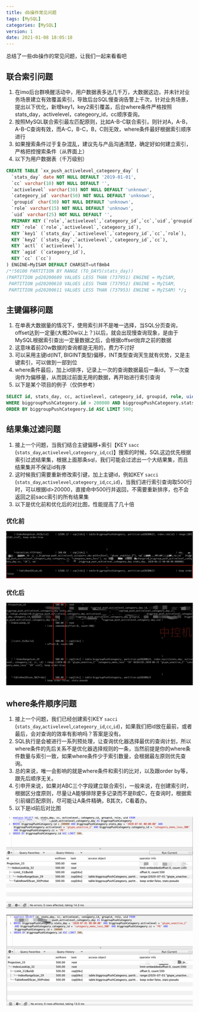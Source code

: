 ```yaml
---
title: db操作常见问题
tags: [MySQL]
categories: [MySQL]
version: 1
date: 2021-01-08 18:05:18
---
```

总结了一些db操作的常见问题，让我们一起来看看吧
<!-- more -->
## 联合索引问题

1.  在imo后台群唤醒活动中，用户数据表多达几千万，大数据这边，并未针对业务场景建立有效覆盖索引，导致后台SQL慢查询告警上千次，针对业务场景，提出以下优化，新增key1，key2索引覆盖，后台where条件严格按照stats_day，activelevel，categeory_id，cc顺序查询。
2.  按照MySQL联合索引最左匹配原则，比如A-B-C联合索引，则针对A，A-B，A-B-C查询有效，而A-C，B-C，B，C则无效，where条件最好根据索引顺序进行
3.  如果搜索条件过于复杂混乱，建议先与产品沟通清楚，确定好如何建立索引，严格把控搜索条件（从界面上）
4.  以下为用户数据表（千万级别）

``` SQL
CREATE TABLE `xx_push_activelevel_categeory_day` (
  `stats_day` date NOT NULL DEFAULT '2019-01-01',
  `cc` varchar(10) NOT NULL DEFAULT '',
  `activelevel` varchar(30) NOT NULL DEFAULT 'unknown',
  `categeory_id` varchar(50) NOT NULL DEFAULT 'unknown',
  `groupid` char(30) NOT NULL DEFAULT 'unknown',
  `role` varchar(15) NOT NULL DEFAULT 'unknown',
  `uid` varchar(25) NOT NULL DEFAULT '',
  PRIMARY KEY (`role`,`activelevel`,`categeory_id`,`cc`,`uid`,`groupid`,`stats_day`),
  KEY `role` (`role`,`activelevel`,`categeory_id`),
  KEY `key1` (`stats_day`,`activelevel`,`categeory_id`,`cc`,`role`),
  KEY `key2` (`stats_day`,`activelevel`,`categeory_id`,`cc`),
  KEY `actl` (`activelevel`),
  KEY `agid` (`categeory_id`),
  KEY `cc` (`cc`)
) ENGINE=MyISAM DEFAULT CHARSET=utf8mb4
/*!50100 PARTITION BY RANGE (TO_DAYS(stats_day))
(PARTITION pd20200609 VALUES LESS THAN (737951) ENGINE = MyISAM,
 PARTITION pd20200610 VALUES LESS THAN (737952) ENGINE = MyISAM,
 PARTITION pd20200611 VALUES LESS THAN (737953) ENGINE = MyISAM) */;
```


## 主键偏移问题

1.  在单表大数据量的情况下，使用索引并不是唯一选择，当SQL分页查询，offset达到一定量(大概20w以上？)以后，就会出现慢查询现象，是由于MySQL根据索引查出一定量数据之后，会根据offset抛弃之前的数据
2.  这意味着前20w数据的查询都是无用的，费力不讨好
3.  可以采用主键id(INT, BIGINT类型)偏移，INT类型查询天生就有优势，又是主键索引，可以做到一部到位
4.  where条件最后，加上id排序，记录上一次的查询数据最后一条id，下一次查询作为偏移量，从而跳过前面无用的数据，再开始进行索引查询
5.  以下是某个项目的例子（仅供参考）

```SQL
SELECT id, stats_day, cc, activelevel, categeory_id, groupid, role, uid FROM xx_push_activelevel_categeory_day AS biggroupPushCategeory
WHERE biggroupPushCategeory.id > 200000 AND biggroupPushCategeory.stats_day = '2020-07-01 00:00:00' AND biggroupPushCategeory.activelevel = 'gtype_unactive_2' AND biggroupPushCategeory.categeory_id = 'categeory_mems_less_300' AND biggroupPushCategeory.cc = 'PK'
ORDER BY biggroupPushCategeory.id ASC LIMIT 500;
```

## 结果集过滤问题

1.  接上一个问题，当我们结合主键偏移+索引【KEY `sacc` (`stats_day`,`activelevel`,`categeory_id`,`cc`)】搜索的时候，SQL这边优先根据索引过滤结果集，根据上面那条sql，我们可能会过滤出一个大结果集，而且结果集并不保证id有序
2.  这时候我们需要重新修改索引键，加上主键id，例如KEY `sacci` (`stats_day`,`activelevel`,`categeory_id`,`cc`,`id`)，当我们进行索引查询取500行时，可以根据id>20000，直接命中500行并返回，不需要重新排序，也不会返回之前sacc索引的所有结果集
3.  以下是优化前和优化后的对比图，性能提高了几十倍


### 优化前
![优化前](/images/db操作常见问题/db操作常见问题-01.png)


### 优化后
![优化后](/images/db操作常见问题/db操作常见问题-02.png)


## where条件顺序问题

1.  接上一个问题，我们已经创建索引KEY `sacci` (`stats_day`,`activelevel`,`categeory_id`,`cc`,`id`)，如果我们把id放在最前，或者最后，会对查询的效率有影响吗？答案是没有。
2.  SQL执行是会被进行一系列预处理，让查询优化器选择最优的查询计划，所以where条件的先后关系不是优化器选择规则的一条，当然前提是你的where条件数量与索引一致，如果where条件少于索引数量，会根据最左原则优先查询。
3.  总的来说，唯一会影响的就是where条件和索引的比对，以及跟order by等，跟先后顺序无关。
4.  引申开来说，如果对ABC三个字段建立联合索引，一般来说，在创建索引时，根据区分度原则，尽量让A能够排除更多记录而不是B或C，在查询时，根据索引前缀匹配原则，尽可能让A条件精确，B其次，C看着办。
5.  以下是id前后对比图

![alt](/images/db操作常见问题/db操作常见问题-03.png)

![alt](/images/db操作常见问题/db操作常见问题-04.png)